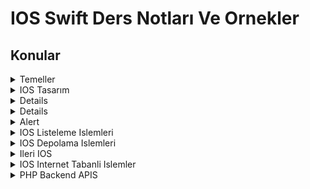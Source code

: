 # IOS Swift Ders Notları Ve Ornekler
Konular
-
<details close> 
<summary>Temeller</summary>
<a href='https://github.com/furkancosgun/IOS-Swift-Ders-Notlari-Ve-Ornekler/tree/main/0-Fundamentals/1-Degiskenler%20ve%20veri%20tipleri.playground' >Degiskenler Ve Veri Tipleri</a>  
<br>
<a href='https://github.com/furkancosgun/IOS-Swift-Ders-Notlari-Ve-Ornekler/tree/main/0-Fundamentals/2-Collections.playground' >Collections</a>
</br>
<a href='https://github.com/furkancosgun/IOS-Swift-Ders-Notlari-Ve-Ornekler/tree/main/0-Fundamentals/3-Standard%20Programlama%20Yapilari.playground' >Standard Programlama Yapıları</a>
</br>
<a href='https://github.com/furkancosgun/IOS-Swift-Ders-Notlari-Ve-Ornekler/tree/main/0-Fundamentals/4-OOP.playground' >OOP</a>
</details>

<details close>
<summary>IOS Tasarım</summary>
<a href="https://github.com/furkancosgun/IOS-Swift-Ders-Notlari-Ve-Ornekler/tree/main/1-ios_tasarim/1-Auto_layout" >Auto Layout</a></br>
<a href="https://github.com/furkancosgun/IOS-Swift-Ders-Notlari-Ve-Ornekler/tree/main/1-ios_tasarim/2-4-renk%20uygulama" >4 Renk ( Ornek Uygulama )</a></br>
<a href="https://github.com/furkancosgun/IOS-Swift-Ders-Notlari-Ve-Ornekler/tree/main/1-ios_tasarim/3-ic%20ice%20tasarim" >Ic Ice Tasarim</a></br>
<a href="https://github.com/furkancosgun/IOS-Swift-Ders-Notlari-Ve-Ornekler/tree/main/1-ios_tasarim/4-Coklu-Ekran-Destegi" >Coklu Ekran Destegi<a/></br>
<a href="https://github.com/furkancosgun/IOS-Swift-Ders-Notlari-Ve-Ornekler/tree/main/1-ios_tasarim/5-Ilham-Ver" >Ilham Ver ( Ornek Uygulama ) <a/></br>
<a href="https://github.com/furkancosgun/IOS-Swift-Ders-Notlari-Ve-Ornekler/tree/main/1-ios_tasarim/6-Log-In">Log in ( Ornek Uygulama )<a/></br>
<a href="https://github.com/furkancosgun/IOS-Swift-Ders-Notlari-Ve-Ornekler/tree/main/1-ios_tasarim/7-Yemek-Tarifi" >Yemek Tarifi ( Ornek Uygulama )<a/></br>
</details>

<details close>
<summary>IOS Calısma Yapısı</summary>
<a href="https://github.com/furkancosgun/IOS-Swift-Ders-Notlari-Ve-Ornekler/tree/main/2-Ios%20calisma%20yapisi/1-Yeni%20bir%20sayfa%20olusturma">Yeni Bir Sayfa Oluşturma<a/>
<br><a href="https://github.com/furkancosgun/IOS-Swift-Ders-Notlari-Ve-Ornekler/tree/main/2-Ios%20calisma%20yapisi/2-Nesneleri%20sinifa%20baglama" >Nesneleri Sınıfa Baglama <a/>
<br><a href = "https://github.com/furkancosgun/IOS-Swift-Ders-Notlari-Ve-Ornekler/tree/main/2-Ios%20calisma%20yapisi/3-Present-modally" > Presenet Modally Kullanımı <a/>
<br><a href = "https://github.com/furkancosgun/IOS-Swift-Ders-Notlari-Ve-Ornekler/tree/main/2-Ios%20calisma%20yapisi/4-Present-modally-kod%20ile" >Presenet Modally Kod İle Kullanımı <a/>
<br><a href = "https://github.com/furkancosgun/IOS-Swift-Ders-Notlari-Ve-Ornekler/tree/main/2-Ios%20calisma%20yapisi/5-Show-Segue" >Show Segue Kullanımı <a/>
<br><a href = "https://github.com/furkancosgun/IOS-Swift-Ders-Notlari-Ve-Ornekler/tree/main/2-Ios%20calisma%20yapisi/6-Sayfalar%20arasi%20gecis%20dinleme" >Sayfalar Arasi Gecis Dinleme <a/>
<br><a href = "https://github.com/furkancosgun/IOS-Swift-Ders-Notlari-Ve-Ornekler/tree/main/2-Ios%20calisma%20yapisi/7-Kod%20ile%20Gecis%20tetikleme" >Kod İle Sayfalar Arasi Gecis Tetikleme <a/>
<br><a href = "https://github.com/furkancosgun/IOS-Swift-Ders-Notlari-Ve-Ornekler/tree/main/2-Ios%20calisma%20yapisi/8-Present-modally-veri-transferi" >Presenet Modally Veri Transferi <a/>
<br><a href = "https://github.com/furkancosgun/IOS-Swift-Ders-Notlari-Ve-Ornekler/tree/main/2-Ios%20calisma%20yapisi/9-Show%20Segue%20Kod%20ile%20veri%20transfer" >Show Segue Ile Veri Transferi <a/>
<br><a href = "https://github.com/furkancosgun/IOS-Swift-Ders-Notlari-Ve-Ornekler/tree/main/2-Ios%20calisma%20yapisi/NavigationControllerOzellestirme" >Navigation Controller Ozellestirme<a/>
<a href = "https://github.com/furkancosgun/IOS-Swift-Ders-Notlari-Ve-Ornekler/tree/main/2-Ios%20calisma%20yapisi/TabBarControllerOzellestirme" >TabBar Controller Ozellestirme <a/>
</details>

<details close>
<summary>Widgets</summary> 
<a href="https://github.com/furkancosgun/IOS-Swift-Ders-Notlari-Ve-Ornekler/tree/main/3-Widgets/1-Button-Label-TextField" >Button , Label Ve TextField</a>
<br><a href="https://github.com/furkancosgun/IOS-Swift-Ders-Notlari-Ve-Ornekler/tree/main/3-Widgets/2-TextView" >TextView </a>
<br><a href="https://github.com/furkancosgun/IOS-Swift-Ders-Notlari-Ve-Ornekler/tree/main/3-Widgets/3-Switch-Segmented%20Controller">Switch Segmented Controller</a>
<br><a href="https://github.com/furkancosgun/IOS-Swift-Ders-Notlari-Ve-Ornekler/tree/main/3-Widgets/4-Slider%20Stepper">Slider Stepper </a>
<br><a href="https://github.com/furkancosgun/IOS-Swift-Ders-Notlari-Ve-Ornekler/tree/main/3-Widgets/5-Activity%20indicator" >Activity Indicator </a>
<br><a href="https://github.com/furkancosgun/IOS-Swift-Ders-Notlari-Ve-Ornekler/tree/main/3-Widgets/6-ImageView" >ImageView</a>
<br><a href="https://github.com/furkancosgun/IOS-Swift-Ders-Notlari-Ve-Ornekler/tree/main/3-Widgets/7-WebView">WebView</a>
<br><a href="https://github.com/furkancosgun/IOS-Swift-Ders-Notlari-Ve-Ornekler/tree/main/3-Widgets/8-VideoView">VideoView</a>
<br><a href="https://github.com/furkancosgun/IOS-Swift-Ders-Notlari-Ve-Ornekler/tree/main/3-Widgets/9-ScrollView" >ScrollView</a>
<br><a href="https://github.com/furkancosgun/IOS-Swift-Ders-Notlari-Ve-Ornekler/tree/main/3-Widgets/ASCII%20CONVERTER">ASCII Converter ( Ornek Uygulama )</a>
<a href="https://github.com/furkancosgun/IOS-Swift-Ders-Notlari-Ve-Ornekler/tree/main/3-Widgets/Artir-Azalt" >Artir Azalt ( Ornek Uygulama )</a>
</details>

<details close>
<summary>Alert</summary> 
<a href="https://github.com/furkancosgun/IOS-Swift-Ders-Notlari-Ve-Ornekler/tree/main/4-Alerts/Alert%20Verme" > Alert Verme</a>
</details>

<details close>
<summary>IOS Listeleme Islemleri</summary>
<a href="https://github.com/furkancosgun/IOS-Swift-Ders-Notlari-Ve-Ornekler/tree/main/6-IOS%20Listeleme%20islemleri/1-Date%20picker%20kullanimi" >DatePicker</a>
<br> <a href="https://github.com/furkancosgun/IOS-Swift-Ders-Notlari-Ve-Ornekler/tree/main/6-IOS%20Listeleme%20islemleri/2-Time%20picker%20kullanimi" >TimePicker</a>
<br> <a href="https://github.com/furkancosgun/IOS-Swift-Ders-Notlari-Ve-Ornekler/tree/main/6-IOS%20Listeleme%20islemleri/3-Picker%20view%20kullanimi">PickerView</a>
<br> <a href="https://github.com/furkancosgun/IOS-Swift-Ders-Notlari-Ve-Ornekler/tree/main/6-IOS%20Listeleme%20islemleri/4-TextField%20ile%20PickerView%20kullanimi" >TextField Ile PickerView Kullanımı
<br> <a href="https://github.com/furkancosgun/IOS-Swift-Ders-Notlari-Ve-Ornekler/tree/main/6-IOS%20Listeleme%20islemleri/5-TableView%20Basit%20kullan%C4%B1m%C4%B1">TableView Basit</a>
<br> <a href="https://github.com/furkancosgun/IOS-Swift-Ders-Notlari-Ve-Ornekler/tree/main/6-IOS%20Listeleme%20islemleri/7-Cok%20bolumlu%20TableView">Cok Bolumlu TableView</a>
<br> <a href="https://github.com/furkancosgun/IOS-Swift-Ders-Notlari-Ve-Ornekler/tree/main/6-IOS%20Listeleme%20islemleri/8-Custom%20TableView%20kullan%C4%B1m%C4%B1">Custom TableView</a>
<br> <a href="https://github.com/furkancosgun/IOS-Swift-Ders-Notlari-Ve-Ornekler/tree/main/6-IOS%20Listeleme%20islemleri/9-Detayl%C4%B1%20TableView%20Kullan%C4%B1m%C4%B1">Detaylı TableView</a>
<br> <a href="https://github.com/furkancosgun/IOS-Swift-Ders-Notlari-Ve-Ornekler/tree/main/6-IOS%20Listeleme%20islemleri/10-CollectionView%20Kullanimi">CollectionView</a>
<br> <a href="https://github.com/furkancosgun/IOS-Swift-Ders-Notlari-Ve-Ornekler/tree/main/6-IOS%20Listeleme%20islemleri/11-Detayl%C4%B1%20CollectionView">Detayli CollectionView</a>
<br> <a href="https://github.com/furkancosgun/IOS-Swift-Ders-Notlari-Ve-Ornekler/tree/main/6-IOS%20Listeleme%20islemleri/12-SearchBar%20Kullanimi"> SearchBar Kullanımı</a>
<a href="https://github.com/furkancosgun/IOS-Swift-Ders-Notlari-Ve-Ornekler/tree/main/6-IOS%20Listeleme%20islemleri/13-SearchBar%20ile%20TableView">SearchBar Ile TableView</a>
</details>

<details close>
<summary>IOS Depolama Islemleri</summary>
<a href="https://github.com/furkancosgun/IOS-Swift-Ders-Notlari-Ve-Ornekler/tree/main/7-IOS%20Depolama%20i%C5%9Flemleri/1-UserDefault%20Kullan%C4%B1m%C4%B1">UserDefault Kullanımı</a>
<br><a href="https://github.com/furkancosgun/IOS-Swift-Ders-Notlari-Ve-Ornekler/tree/main/7-IOS%20Depolama%20i%C5%9Flemleri/2-UserDef%20Sayac">UserDefault Ile Sayac ( Ornek Uygulama )</a>
<br><a href="https://github.com/furkancosgun/IOS-Swift-Ders-Notlari-Ve-Ornekler/tree/main/7-IOS%20Depolama%20i%C5%9Flemleri/3-UserDef%20Login">UserDefault Ile Login ( OrnekUygulama )
<br><a href="https://github.com/furkancosgun/IOS-Swift-Ders-Notlari-Ve-Ornekler/tree/main/7-IOS%20Depolama%20i%C5%9Flemleri/4-File%20Islemleri">File Islemleri</a>
<br><a href="https://github.com/furkancosgun/IOS-Swift-Ders-Notlari-Ve-Ornekler/tree/main/7-IOS%20Depolama%20i%C5%9Flemleri/5-CoreData%20Kullanimi">CoreData Kullanımı</a>
<br><a href="https://github.com/furkancosgun/IOS-Swift-Ders-Notlari-Ve-Ornekler/tree/main/7-IOS%20Depolama%20i%C5%9Flemleri/6-KisilerUygulamasi%20CoreData">Kisiler Uygulaması CoreData ( Ornek Uygulama )<a/>
<a href="https://github.com/furkancosgun/IOS-Swift-Ders-Notlari-Ve-Ornekler/tree/main/7-IOS%20Depolama%20i%C5%9Flemleri/7-Genel%20Kultur%20APP%20CoreData">Genel Kultur CoreData ( Ornek Uygulama )</a>
</details>

<details close>
<summary>Ileri IOS</summary>
<a href="https://github.com/furkancosgun/IOS-Swift-Ders-Notlari-Ve-Ornekler/tree/main/8-Ileri%20IOS/1-Muzik%20Calar">Muzik Calar ( Ornek Uygulama )</a>
<br>	<a href="https://github.com/furkancosgun/IOS-Swift-Ders-Notlari-Ve-Ornekler/tree/main/8-Ileri%20IOS/1-Ses%20Oynatma">Ses Oynatma</a>
<br>	<a href="https://github.com/furkancosgun/IOS-Swift-Ders-Notlari-Ve-Ornekler/tree/main/8-Ileri%20IOS/3-Bildiirm%20olu%C5%9Fturma">Bildirim Olusturma</a>
<br>	<a href="https://github.com/furkancosgun/IOS-Swift-Ders-Notlari-Ve-Ornekler/tree/main/8-Ileri%20IOS/4-Tekrarl%C4%B1%20Bildirim%20ve%20Action">Tekrarli Bildirim Olusturma Ve Action</a>
<a href="https://github.com/furkancosgun/IOS-Swift-Ders-Notlari-Ve-Ornekler/tree/main/8-Ileri%20IOS/5-Timer%20kullanimi">Timer Kullanimi</a>
</details>

<details close>
<summary>IOS Internet Tabanli Islemler</summary> 
<a href="https://github.com/furkancosgun/IOS-Swift-Ders-Notlari-Ve-Ornekler/tree/main/9-IOS%20Internet%20Tabanl%C4%B1%20%C4%B0%C5%9Flemler/1-URLSESSION%20Kullan%C4%B1m%C4%B1">URLSESSION</a>
<br> <a href="https://github.com/furkancosgun/IOS-Swift-Ders-Notlari-Ve-Ornekler/tree/main/9-IOS%20Internet%20Tabanl%C4%B1%20%C4%B0%C5%9Flemler/2-Alomefire%20Kullan%C4%B1m%C4%B1">Alomefire</a>
<br> <a href="https://github.com/furkancosgun/IOS-Swift-Ders-Notlari-Ve-Ornekler/tree/main/9-IOS%20Internet%20Tabanl%C4%B1%20%C4%B0%C5%9Flemler/3-Firebase%20kullan%C4%B1m%C4%B1">Firebase</a>
<br> <a href="https://github.com/furkancosgun/IOS-Swift-Ders-Notlari-Ve-Ornekler/tree/main/9-IOS%20Internet%20Tabanl%C4%B1%20%C4%B0%C5%9Flemler/4-Internet%20uzerinden%20resim%20alma">Internet Uzerinden Resim Gosterimi</a>
<br> <a href="https://github.com/furkancosgun/IOS-Swift-Ders-Notlari-Ve-Ornekler/tree/main/9-IOS%20Internet%20Tabanl%C4%B1%20%C4%B0%C5%9Flemler/FilmApp">FilmAPP ( Ornek Uygulama )</a>
<br> <a href="https://github.com/furkancosgun/IOS-Swift-Ders-Notlari-Ve-Ornekler/tree/main/9-IOS%20Internet%20Tabanl%C4%B1%20%C4%B0%C5%9Flemler/MusicPlayer">MusicPlayer ( Ornek Uygulama )</a>
<a href="https://github.com/furkancosgun/IOS-Swift-Ders-Notlari-Ve-Ornekler/tree/main/9-IOS%20Internet%20Tabanl%C4%B1%20%C4%B0%C5%9Flemler/URLSESSION-Sozluk">SozlukAPP ( Ornek Uygulama )</a>
</details>

<details close>
<summary>PHP Backend APIS</summary>
<a href="https://github.com/furkancosgun/IOS-Swift-Ders-Notlari-Ve-Ornekler/tree/main/9-IOS%20Internet%20Tabanl%C4%B1%20%C4%B0%C5%9Flemler/API">API<a/>
</details>
